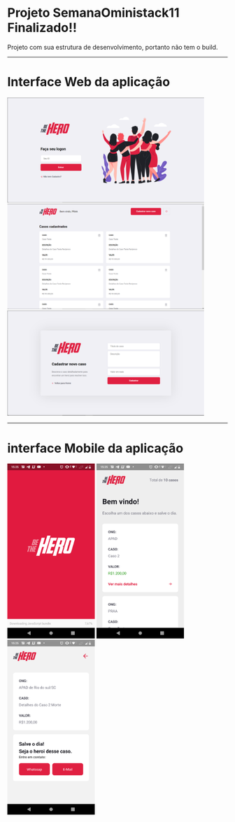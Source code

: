 <h1>Projeto SemanaOministack11 Finalizado!!</h1>

Projeto com sua estrutura de desenvolvimento, portanto não tem o build.
___

<h1>Interface Web da aplicação</h1>

<img src="/frontend/assets/Login.PNG" width="450" /> <img src="/frontend/assets/Home.PNG" width="450" /> <img src="/frontend/assets/Register.PNG" width="450" />
___

<h1>interface Mobile da aplicação</h1>

<img src="/Mobile/assets/AppSplash.png" width="200" /> <img src="/Mobile/assets/AppHome.png" width="200" /> <img src="/Mobile/assets/AppCase.png" width="200" />
